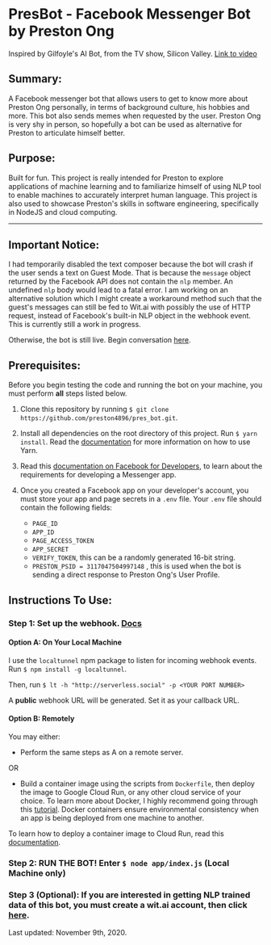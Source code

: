 # PresBot - Facebook Messenger Bot by Preston Ong

Inspired by Gilfoyle's AI Bot, from the TV show, Silicon Valley. [Link to video](https://www.youtube.com/watch?v=IWIusSdn1e4)

## Summary:
A Facebook messenger bot that allows users to get to know more about Preston Ong personally, in terms of background culture, his hobbies and more. This bot also sends memes when requested by the user. 
Preston Ong is very shy in person, so hopefully a bot can be used as alternative for Preston to articulate himself better. 

## Purpose:
Built for fun. This project is really intended for Preston to explore applications of machine learning and to familiarize himself of using NLP tool to enable machines to accurately interpret human language. This project is also used to showcase Preston's skills in software engineering, specifically in NodeJS and cloud computing.

----------
## Important Notice:
I had temporarily disabled the text composer because the bot will crash if the user sends a text on Guest Mode. That is because the `message` object returned by the Facebook API does not contain the `nlp` member. An undefined `nlp` body would lead to a fatal error. I am working on an alternative solution which I might create a workaround method such that the guest's messages can still be fed to Wit.ai with possibly the use of HTTP request, instead of Facebook's built-in NLP object in the webhook event. This is currently still a work in progress.

Otherwise, the bot is still live. Begin conversation [here](http://m.me/presbot4896/).

## Prerequisites:
Before you begin testing the code and running the bot on your machine, you must perform **all** steps listed below.

1. Clone this repository by running `$ git clone https://github.com/preston4896/pres_bot.git`.

2. Install all dependencies on the root directory of this project. Run `$ yarn install`. Read the [documentation](https://yarnpkg.com/) for more information on how to use Yarn.

3. Read this [documentation on Facebook for Developers](https://developers.facebook.com/docs/messenger-platform/getting-started/app-setup), to learn about the requirements for developing a Messenger app.

4. Once you created a Facebook app on your developer's account, you must store your app and page secrets in a `.env` file. Your `.env` file should contain the following fields:
    - `PAGE_ID`
    - `APP_ID`
    - `PAGE_ACCESS_TOKEN`
    - `APP_SECRET`
    - `VERIFY_TOKEN`, this can be a randomly generated 16-bit string.
    - `PRESTON_PSID = 3117047504997148` , this is used when the bot is sending a direct response to Preston Ong's User Profile.

## Instructions To Use:

### Step 1: Set up the webhook. [Docs](https://developers.facebook.com/docs/messenger-platform/getting-started/webhook-setup)

#### Option A: On Your Local Machine
I use the `localtunnel` npm package to listen for incoming webhook events. Run `$ npm install -g localtunnel`.

Then, run `$ lt -h "http://serverless.social" -p <YOUR PORT NUMBER>`

A **public** webhook URL will be generated. Set it as your callback URL. 

#### Option B: Remotely
You may either:
- Perform the same steps as A on a remote server.

OR

- Build a container image using the scripts from `Dockerfile`, then deploy the image to Google Cloud Run, or any other cloud service of your choice. To learn more about Docker, I highly recommend going through this [tutorial](https://www.docker.com/101-tutorial). Docker containers ensure environmental consistency when an app is being deployed from one machine to another.

To learn how to deploy a container image to Cloud Run, read this [documentation](https://cloud.google.com/run/docs/quickstarts/build-and-deploy).

### Step 2: RUN THE BOT! Enter `$ node app/index.js` (Local Machine only)

### Step 3 (Optional): If you are interested in getting NLP trained data of this bot, you must create a wit.ai account, then click [here](https://wit.ai/v2/apps/397718547802889).

Last updated: November 9th, 2020.
